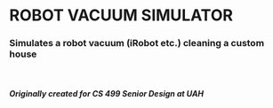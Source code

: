 # ROBOT VACUUM SIMULATOR

### Simulates a robot vacuum (iRobot etc.) cleaning a custom house

<br />

##### _Originally created for CS 499 Senior Design at UAH_
